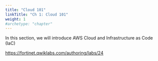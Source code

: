 ```yaml
---
title: "Cloud 101"
linkTitle: "Ch 1: Cloud 101"
weight: 1
#archetype: "chapter"
---
```


In this section, we will introduce AWS Cloud and Infrastructure as Code (IaC)

https://fortinet.qwiklabs.com/authoring/labs/24